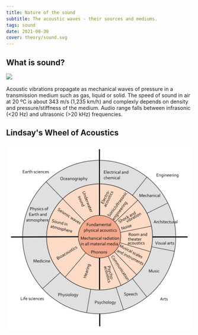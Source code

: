 ```yaml
---
title: Nature of the sound
subtitle: The acoustic waves - their sources and mediums.
tags: sound
date: 2021-08-30
cover: theory/sound.svg
---
```


## What is sound?

![](./Spherical_pressure_waves.gif)

Acoustic vibrations propagate as mechanical waves of pressure in a transmission medium such as gas, liquid or solid. The speed of sound in air at 20 ºC is about 343 m/s (1,235 km/h) and complexly depends on density and pressure/stiffness of the medium. Audio range falls between infrasonic (<20 Hz) and ultrasonic (>20 kHz) frequencies. 
 
<sound-vibrations class="my-16" id="sound-vibrations" />
<svg-save svg="sound-vibrations" />

## Lindsay's Wheel of Acoustics

![](./Lindsays_Wheel_of_Acoustics.svg)